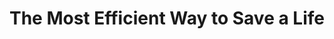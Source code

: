 ---
categories: all_articles articles
provider_display: "www.theatlantic.com"
provider_name: "www.theatlantic.com"
favicon_url: http://cdn.theatlantic.com/assets/static/theatlantic/common/img/favicon.ico
title: "The Most Efficient Way to Save a Life"
published: 2015-06-15
source: http://www.theatlantic.com/business/archive/2015/06/what-is-the-greatest-good/395768/
thumbnail: http://cdn.theatlantic.com/assets/media/img/mt/2015/06/DonationEffects/lead_large.jpg
---